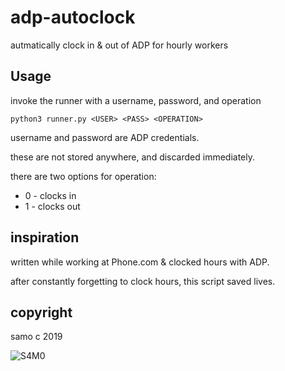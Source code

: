 # adp-autoclock

autmatically clock in & out of ADP for hourly workers

## Usage

invoke the runner with a username, password, and operation

	python3 runner.py <USER> <PASS> <OPERATION>

username and password are ADP credentials.

these are not stored anywhere, and discarded immediately.


there are two options for operation:
* 0 - clocks in
* 1 - clocks out


## inspiration

written while working at Phone.com & clocked hours with ADP.

after constantly forgetting to clock hours, this script saved lives.

## copyright

samo c 2019

![S4M0](https://www.theparisreview.org/blog/wp-content/uploads/2017/04/samo.jpg)

